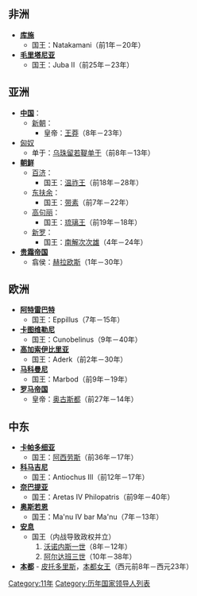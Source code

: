 ## 非洲

  - **[库施](../Page/库施.md "wikilink")**
      - 国王：Natakamani（前1年－20年）
  - **[毛里塔尼亚](../Page/毛里塔尼亚.md "wikilink")**
      - 国王：Juba II（前25年－23年）

## 亚洲

  - **[中国](https://zh.wikipedia.org/wiki/中国 "wikilink")**：
      - [新朝](../Page/新朝.md "wikilink")：
          - 皇帝：[王莽](../Page/王莽.md "wikilink")（8年－23年）
  - [匈奴](https://zh.wikipedia.org/wiki/匈奴 "wikilink")
      - 单于：[乌珠留若鞮单于](https://zh.wikipedia.org/wiki/乌珠留若鞮单于 "wikilink")（前8年－13年）
  - **[朝鲜](../Page/朝鲜民主主义人民共和国.md "wikilink")**
      - [百济](https://zh.wikipedia.org/wiki/百濟 "wikilink")：
          - 国王：[温祚王](../Page/溫祚王.md "wikilink")（前18年－28年）
      - [东扶余](https://zh.wikipedia.org/wiki/东扶余 "wikilink")：
          - 国王：[带素](https://zh.wikipedia.org/wiki/带素 "wikilink")（前7年－22年）
      - [高句丽](../Page/高句丽.md "wikilink")：
          - 国王：[琉璃王](../Page/琉璃明王.md "wikilink")（前19年－18年）
      - [新罗](../Page/新罗.md "wikilink")：
          - 国王：[南解次次雄](../Page/南解次次雄.md "wikilink")（4年－24年）
  - **[贵霜帝国](../Page/貴霜帝國.md "wikilink")**
      - 翕侯：[赫拉欧斯](https://zh.wikipedia.org/wiki/赫拉欧斯 "wikilink")（1年－30年）

## 欧洲

  - **[阿特雷巴特](https://zh.wikipedia.org/wiki/阿特雷巴特 "wikilink")**
      - 国王：Eppillus（7年－15年）
  - **[卡图维勒尼](https://zh.wikipedia.org/wiki/卡图维勒尼 "wikilink")**
      - 国王：Cunobelinus（9年－40年）
  - **[高加索伊比里亚](https://zh.wikipedia.org/wiki/高加索伊比利亞王國 "wikilink")**
      - 国王：Aderk（前2年－30年）
  - **[马科曼尼](https://zh.wikipedia.org/wiki/马科曼尼 "wikilink")**
      - 国王：Marbod（前9年－19年）
  - **[罗马帝国](../Page/羅馬帝國.md "wikilink")**
      - 皇帝：[奥古斯都](https://zh.wikipedia.org/wiki/屋大维 "wikilink")（前27年－14年）

## 中东

  - **[卡帕多细亚](../Page/卡帕多细亚.md "wikilink")**
      - 国王：[阿西劳斯](https://zh.wikipedia.org/wiki/阿西劳斯 "wikilink")（前36年－17年）
  - **[科马吉尼](https://zh.wikipedia.org/wiki/科马吉尼 "wikilink")**
      - 国王：Antiochus III（前12年－17年）
  - **[奈巴提亚](https://zh.wikipedia.org/wiki/纳巴提 "wikilink")**
      - 国王：Aretas IV Philopatris（前9年－40年）
  - **[奥斯若恩](https://zh.wikipedia.org/wiki/奥斯若恩 "wikilink")**
      - 国王：Ma'nu IV bar Ma'nu（7年－13年）
  - **[安息](https://zh.wikipedia.org/wiki/安息_\(国家\) "wikilink")**
      - 国王（内战导致政权并立）
        1.  [沃诺内斯一世](https://zh.wikipedia.org/wiki/沃诺内斯一世 "wikilink")（8年－12年）
        2.  [阿尔达班三世](https://zh.wikipedia.org/wiki/阿尔达班三世 "wikilink")（10年－38年）
  - **[本都](../Page/本都.md "wikilink")** - [皮托多里斯](https://zh.wikipedia.org/wiki/皮托多里斯 "wikilink")，[本都女王](https://zh.wikipedia.org/wiki/本都统治者列表 "wikilink")（西元前8年－西元23年）

[Category:11年](https://zh.wikipedia.org/wiki/Category:11年 "wikilink") [Category:历年国家领导人列表](https://zh.wikipedia.org/wiki/Category:历年国家领导人列表 "wikilink")